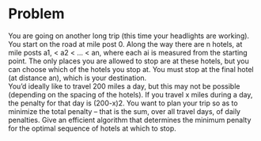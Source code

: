<h1> Problem </h1>

<p> You are going on another long trip (this time your headlights are working).  You start on the road at mile post 0. Along the way there are n hotels, at mile posts a1, < a2 < ... < an, where each ai is measured from the starting point.  The only places you are allowed to stop are at these hotels, but you can choose which of the hotels you stop at.  You must stop at the final hotel (at distance an), which is your destination.<br>
You’d ideally like to travel 200 miles a day, but this may not be possible (depending on the spacing of the hotels).  If you travel x miles during a day, the penalty for that day is (200-x)2. You want to plan your trip so as to minimize the total penalty – that is the sum, over all travel days, of daily penalties.  Give an efficient algorithm that determines the minimum penalty for the  optimal sequence of hotels at which to stop. </p>
